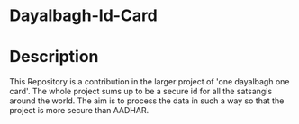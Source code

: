 # Dayalbagh-Id-Card

# Description
This Repository is a contribution in the larger project of 'one dayalbagh one card'. 
The whole project sums up to be a secure id for all the satsangis around the world.
The aim is to process the data in such a way so that the project is more secure than AADHAR.
